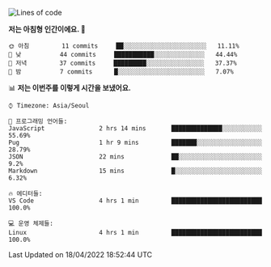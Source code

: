 <!--START_SECTION:waka-->
![Lines of code](https://img.shields.io/badge/%EC%A0%80%EB%8A%94%20%EC%97%AC%ED%83%9C%EA%B9%8C%EC%A7%80%20-32%20Thousand%20%EC%A4%84%EC%9D%98%20%EC%BD%94%EB%93%9C%EB%A5%BC%20%EC%9E%91%EC%84%B1%ED%96%88%EC%96%B4%EC%9A%94.-blue)

**저는 아침형 인간이에요. 🐤** 

```text
🌞 아침         11 commits     ██░░░░░░░░░░░░░░░░░░░░░░░   11.11% 
🌆 낮　         44 commits     ███████████░░░░░░░░░░░░░░   44.44% 
🌃 저녁         37 commits     █████████░░░░░░░░░░░░░░░░   37.37% 
🌙 밤　         7 commits      █░░░░░░░░░░░░░░░░░░░░░░░░   7.07%

```


📊 **저는 이번주를 이렇게 시간을 보냈어요.** 

```text
⌚︎ Timezone: Asia/Seoul

💬 프로그래밍 언어들: 
JavaScript               2 hrs 14 mins       ██████████████░░░░░░░░░░░   55.69% 
Pug                      1 hr 9 mins         ███████░░░░░░░░░░░░░░░░░░   28.79% 
JSON                     22 mins             ██░░░░░░░░░░░░░░░░░░░░░░░   9.2% 
Markdown                 15 mins             █░░░░░░░░░░░░░░░░░░░░░░░░   6.32%

🔥 에디터들: 
VS Code                  4 hrs 1 min         █████████████████████████   100.0%

💻 운영 체제들: 
Linux                    4 hrs 1 min         █████████████████████████   100.0%

```


 Last Updated on 18/04/2022 18:52:44 UTC
<!--END_SECTION:waka-->
